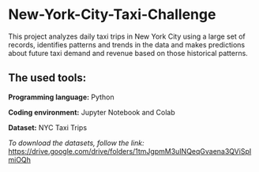 # New-York-City-Taxi-Challenge
This project analyzes daily taxi trips in New York City using a large set of records, identifies patterns and trends in the data and makes predictions about future taxi demand and revenue based on those historical patterns.

## The used tools:

**Programming language:** Python

**Coding environment:** Jupyter Notebook and Colab

**Dataset:** NYC Taxi Trips

_To download the datasets, follow the link:_
https://drive.google.com/drive/folders/1tmJgpmM3uINQeqGvaena3QViSpImiOQh
